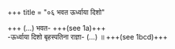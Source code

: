 +++
title = "०६ भवत ऊर्ध्वाया दिशो"

+++
(…) भवत- +++(see 1a)+++  
-ऊर्ध्वाया दिशो बृहस्पतिना राज्ञा- (…) ॥ +++(see 1bcd)+++